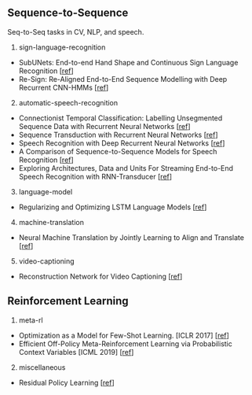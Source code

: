 ## Sequence-to-Sequence
Seq-to-Seq tasks in CV, NLP, and speech.


1. sign-language-recognition

- SubUNets: End-to-end Hand Shape and Continuous Sign Language Recognition [[ref](http://personal.ee.surrey.ac.uk/Personal/S.Hadfield/papers/Camgoz17.pdf)]
- Re-Sign: Re-Aligned End-to-End Sequence Modelling with Deep Recurrent CNN-HMMs [[ref](https://ieeexplore.ieee.org/document/8099847)]


2. automatic-speech-recognition

- Connectionist Temporal Classification: Labelling Unsegmented Sequence Data with Recurrent Neural Networks [[ref](https://dl.acm.org/doi/pdf/10.1145/1143844.1143891)]
- Sequence Transduction with Recurrent Neural Networks [[ref](https://arxiv.org/pdf/1211.3711.pdf%20http://arxiv.org/abs/1211.3711)]
- Speech Recognition with Deep Recurrent Neural Networks [[ref](https://arxiv.org/abs/1303.5778)]
- A Comparison of Sequence-to-Sequence Models for Speech Recognition [[ref](https://pdfs.semanticscholar.org/6cc6/8e8adf34b580f3f37d1bd267ee701974edde.pdf)]
- Exploring Architectures, Data and Units For Streaming End-to-End Speech Recognition with RNN-Transducer [[ref](https://arxiv.org/abs/1801.00841)]


3. language-model

- Regularizing and Optimizing LSTM Language Models [[ref](https://arxiv.org/pdf/1708.02182)]


4. machine-translation

- Neural Machine Translation by Jointly Learning to Align and Translate [[ref](https://arxiv.org/pdf/1409.0473)]


5. video-captioning

- Reconstruction Network for Video Captioning [[ref](http://openaccess.thecvf.com/content_cvpr_2018/papers/Wang_Reconstruction_Network_for_CVPR_2018_paper.pdf)]


## Reinforcement Learning

1. meta-rl

- Optimization as a Model for Few-Shot Learning. [ICLR 2017] [[ref](https://openreview.net/pdf?id=rJY0-Kcll)]
- Efficient Off-Policy Meta-Reinforcement Learning via Probabilistic Context Variables [ICML 2019] [[ref](https://arxiv.org/abs/1903.08254)]

2. miscellaneous
- Residual Policy Learning [[ref](https://arxiv.org/pdf/1812.06298.pdf)]
